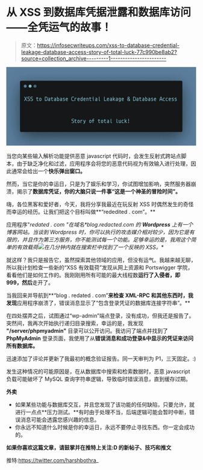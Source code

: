 # 从 XSS 到数据库凭据泄露和数据库访问——全凭运气的故事！

> 原文：<https://infosecwriteups.com/xss-to-database-credential-leakage-database-access-story-of-total-luck-77c990be8ab2?source=collection_archive---------1----------------------->

![](img/0ee647327df8cf08443ffc7471eb342e.png)

当您向某些输入解析功能提供恶意 javascript 代码时，会发生反射式跨站点脚本，由于缺乏净化和过滤，应用程序会将您的恶意代码视为有效输入进行处理，因此通常会给出一个**快乐弹出窗口。**

然而，当它是你的幸运日，只是为了娱乐和学习，你试图增加影响，突然服务器崩溃，揭示了**数据库凭证，你的大脑只说一件事“这是一个神圣的冒险时间”。**

嗨，各位黑客和爱好者，今天，我将分享我最近在玩反射 XSS 时偶然发生的奇怪而幸运的经历。让我们把这个目标叫做**“rededited . com”。**

应用程序"**redated . com "**在域名*blog.redacted.com 的 **Wordpress** 上有一个博客网站。*当谈到 Wordpress 时，你可以执行的攻击媒介相对较少，因为它是有限的，并且作为第三方服务，你不能测试每一个功能。足够幸运的是，我用这个简单的有效载荷**<img src = " x " on error = alert(1)>在几分钟内就在搜索栏**中找到了一个**反映的 XSS。**

就这样？我只是报告它，虽然探索其他领域的应用，但没有运气。我越来越无聊，所以我计划检查一些新的“XSS 有效载荷”发现从网上资源和 Portswigger 学院，看看他们是如何工作的。我刚刚用所有可能的最大线程数**运行了入侵者，即 999，然后**走开了。

当我回来并导航到**“blog . redated . com”**来检查 XML-RPC 和其他东西时，我发现**应用程序崩溃了，错误消息显示了“包含登录凭证的数据库连接字符串”。**

在四处摆弄之后，试图通过“wp-admin”端点登录，没有成功，但我还是报告了。突然间，我再次开始执行递归目录搜索，幸运的是，我发现 **"/server/phpmyadmin"** 目录可以公开访问。我访问了端点并找到了 **PhpMyAdmin** 登录页面，我使用了从**错误消息和成功登录&中显示的凭证来访问所有数据库。**

迅速添加了评论并更新了我最初的概念验证报告。同一天审判为 P1，三天固定。:)

发生这种情况的可能原因是，在从数据库中搜索和检索数据时，恶意 javascript 负载可能破坏了 MySQL 查询字符串逻辑，导致临时错误消息，直到缓存过期。

**外卖**

*   如果某些功能与数据库交互，并且您发现了该功能的任何缺陷，只要允许，就进行一点点**压力测试。**有时由于处理不当，后端逻辑可能会暂时中断，错误消息可能会透露您感兴趣的信息。
*   你永远不知道什么时候是你的幸运日，永远不要停止寻找东西。你一定会成功的。

**如果你喜欢这篇文章，请鼓掌并在推特上关注:D 的新帖子、技巧和推文**

推特:https://twitter.com/harshbothra_
